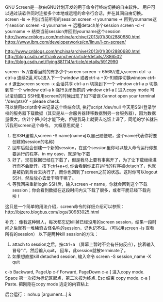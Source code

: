 GNU Screen是一款由GNU计划开发的用于命令行终端切换的自由软件。 用户可以通过该软件同时连接多个本地或远程的命令行会话，并在其间自由切换。
screen -ls -> 列出当前所有的session
screen -r yourname -> 回到yourname这个session
screen -d yourname -> 远程detach某个session
screen -d -r yourname -> 结束当前session并回到yourname这个session
http://www.cnblogs.com/mchina/archive/2013/01/30/2880680.html
https://www.ibm.com/developerworks/cn/linux/l-cn-screen/

http://www.cnblogs.com/mchina/archive/2013/01/30/2880680.html
http://blog.csdn.net/frankyanchen/article/details/7886502
http://blog.csdn.net/flying881114/article/details/5912990

screen -ls  //查看当前的有多少个screen
screen -r 6568//进入screen
ctrl -a ctrl-a 连续2遍,可以进入下一个window
或者ctrl-a +[0-9]顺序切换window
ctrl-a d 退出screen
screen -x 会话共享
ctrl-a n  切换到下一个 window
ctrl-a p  切换到前一个 window
ctrl-a k   强行关闭当前的 window
ctrl-a [ 进入copy mode 可以滚动窗口
SSH使用screen的时候出现了如下错误:Cannot open your terminal '/dev/pts/0' - please check.  
可以使用script命令来记录这个终端会话,
执行script /dev/null
今天用SSH登录学校的服务器下载数据（其实是从一台服务器转移数据到另一台服务器），因为数据量很大，估计个把小时才能下完，但是我马上就要去吃饭上课了，同组的学长就告诉我用screen这个命令。
大概意思就是：
1. 在SSH里输入screen -S name(name可以自己随便取，这个name代表你将要创建的session的名称)
2. 回车后就会创建一个新的session，在这个session里你可以敲入命令运行你想要运行的程序，in my case，就是ftp下载
3. 好了，现在数据已经在下载了，但是我马上要有事离开了，为了让下载继续进行而不会断开，按下ctrl+a+d, 你会看到你正在运行的程序被detach了，也就是被扔到后台去执行了，而你也回到了screen之前的状态。这时你可以logout SSH，然后放心去爱干嘛干嘛了。
4. 等我回来重新login SSH后，输入screen -r name，你就会回到这个下载session；你会看到数据在这段时间内又下载了很多，或者干脆已经下载完啦！
 
这只是一个简单的用法介绍，screen命令的详细介绍可以参照：
http://bjzero.blogbus.com/logs/30983025.html
 
 补充：
像我这种懒人，每次都忘记kill掉已经没用的screen session，结果一段时间之后就有一堆稀奇古怪名称的session，记也记不住。（可以用screen -ls 查看所有的session）
以下是两种kill session的方法：
1. attach to session之后，按ctrl+a （屏幕上暂时不会有任何反应），接着输入冒号“:”，然后输入quit， 回车，此session就被terminate了。
2. 如果想直接kill detached session, 输入命令
screen -S session_name -X quit

c-b Backward, PageUp
c-f Forward, PageDown
c-a [ 进入copy mode. 
Space  第一次按为标记区起点，第二次按为终点. 
Esc 结束 copy mode.
c-a ] Paste. 把刚刚在copy mode 选定的内容粘上

后台运行：
nohup <command> [argument…] &
